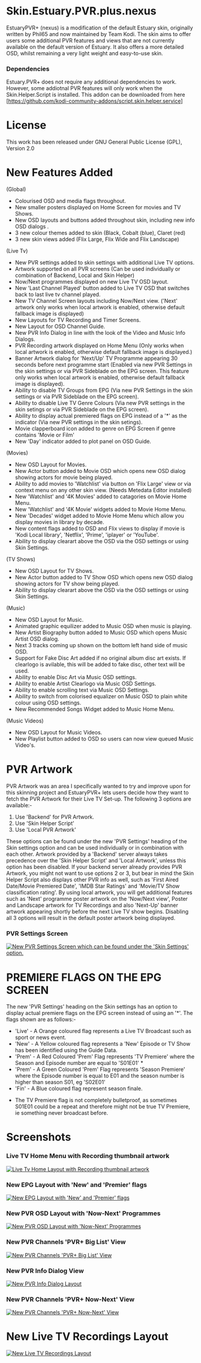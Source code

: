 # Skin.Estuary.PVR.plus.nexus

EstuaryPVR+ (nexus) is a modification of the default Estuary skin, originally written by Phil65 and now maintained by Team Kodi.
The skin aims to offer users some additional PVR features and views that are not currently available on the default version of Estuary. It also offers a more detailed OSD, whilst remaining a very light weight and easy-to-use skin.
 
### Dependencies

Estuary.PVR+ does not require any additional dependencies to work. However, some addiotnal PVR features will only work when the Skin.Helper.Script is installed. This addon can be downloaded from here [https://github.com/kodi-community-addons/script.skin.helper.service]

# License

This work has been released under GNU General Public License (GPL), Version 2.0

# New Features Added

(Global)
- Colourised OSD and media flags throughout.
- New smaller posters displayed on Home Screen for movies and TV Shows.
- New OSD layouts and buttons added throughout skin, including new info OSD dialogs .
- 3 new colour themes added to skin (Black, Cobalt (blue), Claret (red)
- 3 new skin views added (Flix Large, Flix Wide and Flix Landscape)

(Live Tv)
- New PVR settings added to skin settings with additional Live TV options.
- Artwork supported on all PVR screens (Can be used individually or combination of Backend, Local and Skin Helper)
- Now/Next programmes displayed on new Live TV OSD layout.
- New 'Last Channel Played' button added to Live TV OSD that switches back to last live tv channel played.
- New TV Channel Screen layouts including Now/Next view. ('Next' artwork only works when local artwork is enabled, otherwise default fallback image is displayed)
- New Layouts for TV Recording and Timer Screens.
- New Layout for OSD Channel Guide.
- New PVR Info Dialog in line with the look of the Video and Music Info Dialogs.
- PVR Recording artwork displayed on Home Menu (Only works when local artwork is enabled, otherwise default fallback image is displayed.)
- Banner Artwork dialog for 'Next/Up' TV Programme appearing 30 seconds before next programme start (Enabled via new PVR Settings in the skin settings or via PVR Sideblade on the EPG screen. This feature only works when local artwork is enabled, otherwise default fallback image is displayed).
- Ability to disable TV Groups from EPG (Via new PVR Settings in the skin settings or via PVR Sideblade on the EPG screen).
- Ability to disable Live TV Genre Colours (Via new PVR settings in the skin setings or via PVR Sideblade on the EPG screen).
- Ability to display actual premiered flags on EPG instead of a '*' as the indicator (Via new PVR settings in the skin setings).
- Movie clapperboard icon added to genre on EPG Screen if genre contains 'Movie or Film'
- New 'Day' indicator added to plot panel on OSD Guide.

(Movies)
- New OSD Layout for Movies.
- New Actor button added to Movie OSD which opens new OSD dialog showing actors for movie being played.
- Ability to add movies to 'Watchlist' via button on 'Flix Large' view or via context menu on any other skin view. (Needs Metedata Editor installed)
- New 'Watchlist' and '4K Movies' added to catagories on Movie Home Menu.
- New 'Watchlist' and '4K Movie' widgets added to Movie Home Menu.
- New 'Decades' widget added to Movie Home Menu which allow you display movies in library by decade.
- New content flags added to OSD and Flix views to display if movie is 'Kodi Local library', 'Netflix', 'Prime', 'iplayer' or 'YouTube'.
- Ability to display clearart above the OSD via the OSD settings or using Skin Settings.

(TV Shows)
- New OSD Layout for TV Shows.
- New Actor button added to TV Show OSD which opens new OSD dialog showing actors for TV show being played.
- Ability to display clearart above the OSD via the OSD settings or using Skin Settings.

(Music)
- New OSD Layout for Music.
- Animated graphic equilizer added to Music OSD when music is playing.
- New Artist Biography button added to Music OSD which opens Music Artist OSD dialog.
- Next 3 tracks coming up shown on the bottom left hand side of  music OSD.
- Support for Fake Disc Art added if no original album disc art exists. If clearlogo is avilable, this will be added to fake disc, other text will be used.
- Ability to enable Disc Art via Music OSD settings.
- Ability to enable Artist Clearlogo via Music OSD Settings.
- Ability to enable scrolling text via Music OSD Settings.
- Ability to switch from colorised equalizer on Music OSD to plain white colour using OSD settings.
- New Recommended Songs Widget added to Music Home Menu.

(Music Videos)
- New OSD Layout for Music Videos.
- New Playlist button added to OSD so users can now view queued Music Video's.

# PVR Artwork

PVR Artwork was an area I specifically wanted to try and improve upon for this skinning project and EstuaryPVR+ lets users decide how they want to fetch the PVR Artwork for their Live TV Set-up.
The following 3 options are available:-

1) Use 'Backend' for PVR Artwork.
2) Use 'Skin Helper Script'  
3) Use 'Local PVR Artwork'

These options can be found under the new 'PVR Settings' heading of the Skin settings option and can be used individually or in combination with each other.
Artwork provided by a 'Backend' server always takes precedence over the 'Skin Helper Script' and 'Local Artwork', unless this option has been disabled.
If your backend server already provides PVR Artwork, you might not want to use options 2 or 3, but bear in mind the Skin Helper Script also displays other PVR info as well, such as 'First Aired Date/Movie Premiered Date', 'IMDB Star Ratings' and 'Movie/TV Show classification rating'. 
By using local artwork, you will get additional features such as 'Next' programme poster artwork on the 'Now/Next view', Poster and Landscape artwork for TV Recordings and also 'Next-Up' banner artwork appearing shortly before the next Live TV show begins.
Disabling all 3 options will result in the default poster artwork being displayed. 

### PVR Settings Screen

[![New PVR Settings Screen which can be found under the 'Skin Settings' option.](./resources/screenshot-19.jpg)](https://github.com/SplitEnz/skin.estuary.pvr.plus/blob/master/resources/screenshot-19.jpg)

# PREMIERE FLAGS ON THE EPG SCREEN

The new 'PVR Settings' heading on the Skin settings has an option to display actual premiere flags on the EPG screen instead of using an '*'.
The flags shown are as follows:-
- 'Live' 	- A Orange coloured flag represents a Live TV Broadcast such as sport or news event.
- 'New' 	- A Yellow coloured flag represents a 'New' Episode or TV Show has been identified using the Guide Data.
- 'Prem' 	- A Red Coloured 'Prem' Flag represents 'TV Premiere' where the Season and Episode number are equal to 'S01E01' *
- 'Prem' 	- A Green Coloured 'Prem' Flag represents 'Season Premiere' where the Episode number is equal to E01 and the season number is higher than season S01, eg 'S02E01'
- 'Fin' 	- A Blue coloured flag represent season finale.
* The TV Premiere flag is not completely bulletproof, as sometimes S01E01 could be a repeat and therefore might not be true TV Premiere, ie something never broadcast before.

# Screenshots

### Live TV Home Menu with Recording thumbnail artwork
[![Live Tv Home Layout with Recording thumbnail artwork](./resources/screenshot-01.jpg)](https://github.com/SplitEnz/skin.estuary.pvr.plus/blob/master/resources/screenshot-01.jpg)

### New EPG Layout with 'New' and 'Premier' flags
[![New EPG Layout with 'New' and 'Premier' flags](./resources/screenshot-02.jpg)](https://github.com/SplitEnz/skin.estuary.pvr.plus/blob/master/resources/screenshot-02.jpg)

### New PVR OSD Layout with 'Now-Next' Programmes
[![New PVR OSD Layout with 'Now-Next' Programmes](./resources/screenshot-03.jpg)](https://github.com/SplitEnz/skin.estuary.pvr.plus/blob/master/resources/screenshot-03.jpg)

### New PVR Channels 'PVR+ Big List' View
[![New PVR Channels 'PVR+ Big List' View](./resources/screenshot-04.jpg)](https://github.com/SplitEnz/skin.estuary.pvr.plus/blob/master/resources/screenshot-04.jpg)

### New PVR Info Dialog View
[![New PVR Info Dialog Layout](./resources/screenshot-05.jpg)](https://github.com/SplitEnz/skin.estuary.pvr.plus/blob/master/resources/screenshot-05.jpg)

### New PVR Channels 'PVR+ Now-Next' View
[![New PVR Channels 'PVR+ Now-Next' View](./resources/screenshot-06.jpg)](https://github.com/SplitEnz/skin.estuary.pvr.plus/blob/master/resources/screenshot-06.jpg)

# New Live TV Recordings Layout
[![New Live TV Recordings Layout](./resources/screenshot-07.jpg)](https://github.com/SplitEnz/skin.estuary.pvr.plus/blob/master/resources/screenshot-07.jpg)

